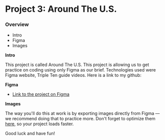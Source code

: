 # Project 3: Around The U.S.

### Overview

- Intro
- Figma
- Images

**Intro**

This project is called Around The U.S. This project is allowing us to get practice on coding using only Figma as our brief. Technologies used were Figma website, Triple Ten guide videos. Here is a link to my github:

**Figma**

- [Link to the project on Figma](https://www.figma.com/file/ii4xxsJ0ghevUOcssTlHZv/Sprint-3%3A-Around-the-US?node-id=0%3A1)

**Images**

The way you'll do this at work is by exporting images directly from Figma — we recommend doing that to practice more. Don't forget to optimize them [here](https://tinypng.com/), so your project loads faster.

Good luck and have fun!

